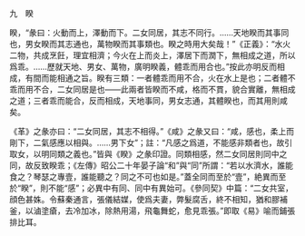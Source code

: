 九　睽

睽，“彖曰：火動而上，澤動而下。二女同居，其志不同行。……天地睽而其事同也，男女睽而其志通也，萬物睽而其事類也。睽之時用大矣哉！”《正義》：“水火二物，共成烹飪，理宜相濟；今火在上而炎上，澤居下而潤下，無相成之道，所以爲乖。……歷就天地、男女、萬物，廣明睽義，體乖而用合也。”按此亦明反而相成，有間而能相通之旨。睽有三類：一者體乖而用不合，火在水上是也；二者體不乖而用不合，二女同居是也——此兩者皆睽而不咸，格而不貫，貌合實離，無相成之道；三者乖而能合，反而相成，天地事同，男女志通，其體睽也，而其用則咸矣。

《革》之彖亦曰：“二女同居，其志不相得。”《咸》之彖又曰：“咸，感也，柔上而剛下，二氣感應以相與。……男下女”；註：“凡感之爲道，不能感非類者也，故引取女，以明同類之義也。”皆與《睽》之彖印證。同類相感，然二女同居則同中之同，故反致睽乖；《左傳》昭公二十年晏子論“和”與“同”所謂：“若以水濟水，誰能食之？琴瑟之專壹，誰能聽之？同之不可也如是。”蓋全同而至於“壹”，絶異而至於“睽”，則不能“感”；必異中有同、同中有異始可。《參同契》中篇：“二女共室，顔色甚姝。令蘇秦通言，張儀結媒，使爲夫妻，弊髮腐舌，終不相知，猶和膠補釜，以滷塗瘡，去冷加冰，除熱用湯，飛龜舞蛇，愈見乖張。”即取《易》喻而鋪張排比耳。